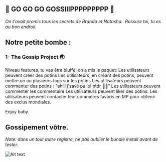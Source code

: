 
  ## 👭 GO GO GO GOSSIIIPPPPPPPPP 👭

  *On t'avait promis tous les secrets de Branda et Natasha.. Rassure toi, tu es au bon endroit.*

  <h2> Notre petite bombe :</h2>

  ### 1- The Gossip Project 🌏

  Niveau features, tu vas être bluffé, on a mis le paquet:
  Les utilisateurs peuvent créer des potins
  Les utilisateurs, en créant des potins, peuvent mettre un ou plusieurs tags sur les potins
  Les utilisateurs peuvent commenter des potins : "ahiii j'savé pa lol ptdr 💁‍♂️"
  Les utilisateurs peuvent commenter les commentaire
  Les utilisateurs peuvent liker des potins.
  Les utilisateurs peuvent contacter leur commères favoris en MP pour obtenir des exclus mondiales.

  Enjoy baby.

  <h2> Gossipement vôtre.</h2>

  *Note: dans un tout autre registre, ne pas oublier le bundle install avant de tester.*

![Alt text](/gossip_logo.jpeg?raw=true "Title")